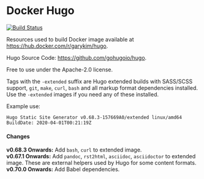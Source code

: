 # Docker Hugo
[![Build Status](https://ghdrone.garykim.dev/api/badges/gary-kim/docker-hugo/status.svg)](https://ghdrone.garykim.dev/gary-kim/docker-hugo)

Resources used to build Docker image available at <https://hub.docker.com/r/garykim/hugo>.

Hugo Source Code: <https://github.com/gohugoio/hugo>.

Free to use under the Apache-2.0 license.

Tags with the `-extended` suffix are Hugo extended builds with SASS/SCSS support, `git`, `make`, `curl`, `bash` and all markup format dependencies installed.
Use the `-extended` images if you need any of these installed.

Example use:
```
Hugo Static Site Generator v0.68.3-157669A0/extended linux/amd64 BuildDate: 2020-04-01T00:21:19Z
```

#### Changes

**v0.68.3 Onwards:** Add `bash`, `curl` to extended image.  
**v0.67.1 Onwards:** Add `pandoc`, `rst2html`, `asciidoc`, `asciidoctor` to extended image. These are external helpers used by Hugo for some content formats.
**v0.70.0 Onwards:** Add Babel dependencies.
